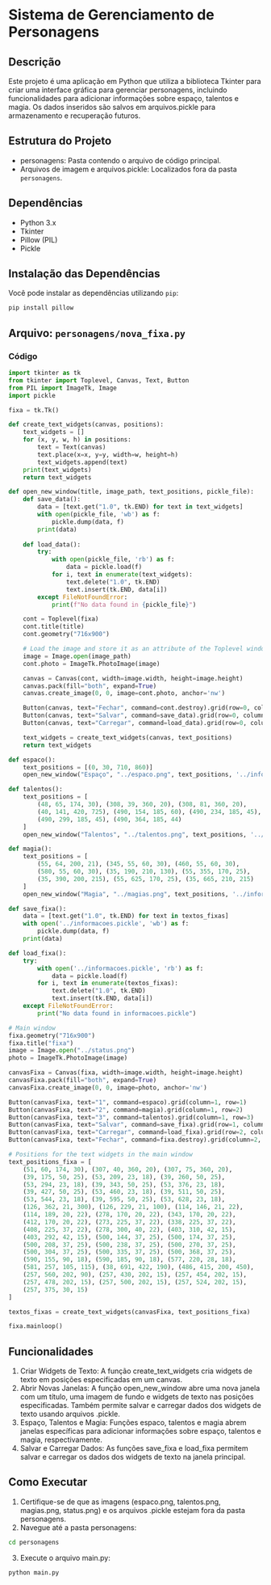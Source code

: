 # Sistema de Gerenciamento de Personagens
## Descrição
Este projeto é uma aplicação em Python que utiliza a biblioteca Tkinter para criar uma interface gráfica para gerenciar personagens,
incluindo funcionalidades para adicionar informações sobre espaço, talentos e magia. Os dados inseridos são salvos em arquivos.pickle para armazenamento e recuperação futuros.

## Estrutura do Projeto
- personagens: Pasta contendo o arquivo de código principal.
- Arquivos de imagem e arquivos.pickle: Localizados fora da pasta `personagens`.
## Dependências
- Python 3.x
- Tkinter
- Pillow (PIL)
- Pickle
## Instalação das Dependências
Você pode instalar as dependências utilizando `pip`:

```bash
pip install pillow
```
## Arquivo: `personagens/nova_fixa.py`
### Código
```python
import tkinter as tk
from tkinter import Toplevel, Canvas, Text, Button
from PIL import ImageTk, Image
import pickle

fixa = tk.Tk()

def create_text_widgets(canvas, positions):
    text_widgets = []
    for (x, y, w, h) in positions:
        text = Text(canvas)
        text.place(x=x, y=y, width=w, height=h)
        text_widgets.append(text)
    print(text_widgets)
    return text_widgets

def open_new_window(title, image_path, text_positions, pickle_file):
    def save_data():
        data = [text.get("1.0", tk.END) for text in text_widgets]
        with open(pickle_file, 'wb') as f:
            pickle.dump(data, f)
        print(data)
    
    def load_data():
        try:
            with open(pickle_file, 'rb') as f:
                data = pickle.load(f)
            for i, text in enumerate(text_widgets):
                text.delete("1.0", tk.END)
                text.insert(tk.END, data[i])
        except FileNotFoundError:
            print(f"No data found in {pickle_file}")

    cont = Toplevel(fixa)
    cont.title(title)
    cont.geometry("716x900")

    # Load the image and store it as an attribute of the Toplevel window
    image = Image.open(image_path)
    cont.photo = ImageTk.PhotoImage(image)

    canvas = Canvas(cont, width=image.width, height=image.height)
    canvas.pack(fill="both", expand=True)
    canvas.create_image(0, 0, image=cont.photo, anchor='nw')

    Button(canvas, text="Fechar", command=cont.destroy).grid(row=0, column=0, padx=2, pady=3)
    Button(canvas, text="Salvar", command=save_data).grid(row=0, column=1, padx=2, pady=3)
    Button(canvas, text="Carregar", command=load_data).grid(row=0, column=2, padx=2, pady=3)

    text_widgets = create_text_widgets(canvas, text_positions)
    return text_widgets

def espaco():
    text_positions = [(0, 30, 710, 860)]
    open_new_window("Espaço", "../espaco.png", text_positions, '../informacoesEspaco.pickle')

def talentos():
    text_positions = [
        (48, 65, 174, 30), (308, 39, 360, 20), (308, 81, 360, 20),
        (40, 141, 420, 725), (490, 154, 185, 60), (490, 234, 185, 45),
        (490, 299, 185, 45), (490, 364, 185, 44)
    ]
    open_new_window("Talentos", "../talentos.png", text_positions, '../informacoesTalentos.pickle')

def magia():
    text_positions = [
        (55, 64, 200, 21), (345, 55, 60, 30), (460, 55, 60, 30),
        (580, 55, 60, 30), (35, 190, 210, 130), (55, 355, 170, 25),
        (35, 390, 200, 215), (55, 625, 170, 25), (35, 665, 210, 215)
    ]
    open_new_window("Magia", "../magias.png", text_positions, '../informacoesMagias.pickle')

def save_fixa():
    data = [text.get("1.0", tk.END) for text in textos_fixas]
    with open('../informacoes.pickle', 'wb') as f:
        pickle.dump(data, f)
    print(data)

def load_fixa():
    try:
        with open('../informacoes.pickle', 'rb') as f:
            data = pickle.load(f)
        for i, text in enumerate(textos_fixas):
            text.delete("1.0", tk.END)
            text.insert(tk.END, data[i])
    except FileNotFoundError:
        print("No data found in informacoes.pickle")

# Main window
fixa.geometry("716x900")
fixa.title("fixa")
image = Image.open("../status.png")
photo = ImageTk.PhotoImage(image)

canvasFixa = Canvas(fixa, width=image.width, height=image.height)
canvasFixa.pack(fill="both", expand=True)
canvasFixa.create_image(0, 0, image=photo, anchor='nw')

Button(canvasFixa, text="1", command=espaco).grid(column=1, row=1)
Button(canvasFixa, text="2", command=magia).grid(column=1, row=2)
Button(canvasFixa, text="3", command=talentos).grid(column=1, row=3)
Button(canvasFixa, text="Salvar", command=save_fixa).grid(row=1, column=3, padx=2, pady=3)
Button(canvasFixa, text="Carregar", command=load_fixa).grid(row=2, column=3, padx=2, pady=3)
Button(canvasFixa, text="Fechar", command=fixa.destroy).grid(column=2, row=1, padx=2, pady=0)

# Positions for the text widgets in the main window
text_positions_fixa = [
    (51, 60, 174, 30), (307, 40, 360, 20), (307, 75, 360, 20),
    (39, 175, 50, 25), (53, 209, 23, 18), (39, 260, 50, 25),
    (53, 294, 23, 18), (39, 343, 50, 25), (53, 376, 23, 18),
    (39, 427, 50, 25), (53, 460, 23, 18), (39, 511, 50, 25),
    (53, 544, 23, 18), (39, 595, 50, 25), (53, 628, 23, 18),
    (126, 362, 21, 300), (126, 229, 21, 100), (114, 146, 21, 22),
    (114, 189, 20, 22), (278, 170, 20, 22), (343, 170, 20, 22),
    (412, 170, 20, 22), (273, 225, 37, 22), (338, 225, 37, 22),
    (408, 225, 37, 22), (278, 300, 40, 22), (403, 310, 42, 15),
    (403, 292, 42, 15), (500, 144, 37, 25), (500, 174, 37, 25),
    (500, 208, 37, 25), (500, 238, 37, 25), (500, 270, 37, 25),
    (500, 304, 37, 25), (500, 335, 37, 25), (500, 368, 37, 25),
    (590, 155, 90, 18), (590, 185, 90, 18), (577, 220, 28, 18),
    (581, 257, 105, 115), (38, 691, 422, 190), (486, 415, 200, 450),
    (257, 560, 202, 90), (257, 430, 202, 15), (257, 454, 202, 15),
    (257, 478, 202, 15), (257, 500, 202, 15), (257, 524, 202, 15),
    (257, 375, 30, 15)
]

textos_fixas = create_text_widgets(canvasFixa, text_positions_fixa)

fixa.mainloop()
```
## Funcionalidades
1. Criar Widgets de Texto: A função create_text_widgets cria widgets de texto em posições especificadas em um canvas.
2. Abrir Novas Janelas: A função open_new_window abre uma nova janela com um título, uma imagem de fundo e widgets de texto nas posições especificadas. Também permite salvar e carregar dados dos widgets de texto usando arquivos .pickle.
3. Espaço, Talentos e Magia: Funções espaco, talentos e magia abrem janelas específicas para adicionar informações sobre espaço, talentos e magia, respectivamente.
4. Salvar e Carregar Dados: As funções save_fixa e load_fixa permitem salvar e carregar os dados dos widgets de texto na janela principal.
## Como Executar
1. Certifique-se de que as imagens (espaco.png, talentos.png, magias.png, status.png) e os arquivos .pickle estejam fora da pasta personagens.
2. Navegue até a pasta personagens:
```bash
cd personagens
```
3. Execute o arquivo main.py:
```bash
python main.py
```
